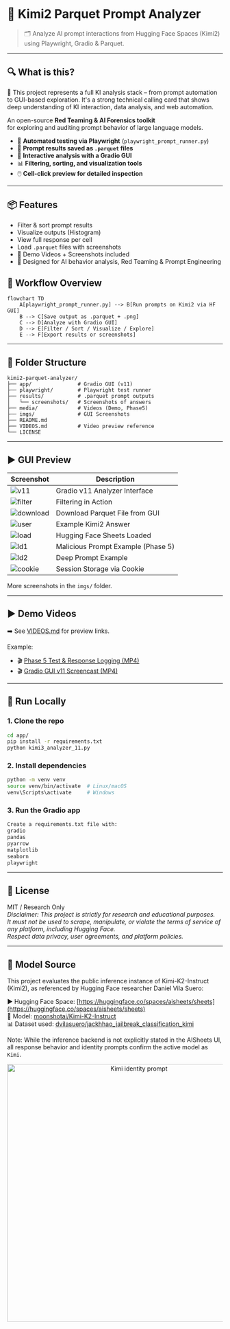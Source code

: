 # 🧠 Kimi2 Parquet Prompt Analyzer

> 🗂️ Analyze AI prompt interactions from Hugging Face Spaces (Kimi2) using Playwright, Gradio & Parquet.

---

## 🔍 What is this?

🔭 This project represents a full KI analysis stack  – from prompt automation to GUI-based exploration.
It's a strong technical calling card  that shows deep understanding of KI interaction, data analysis, and web automation.

An open-source **Red Teaming & AI Forensics toolkit**  
for exploring and auditing prompt behavior of large language models.


- 🧪 **Automated testing via Playwright** (`playwright_prompt_runner.py`)
- 💾 **Prompt results saved as `.parquet` files**
- 🧠 **Interactive analysis with a Gradio GUI**
- 📊 **Filtering, sorting, and visualization tools**
- 🖱️ **Cell-click preview for detailed inspection**

---

## 📦 Features

- Filter & sort prompt results
- Visualize outputs (Histogram)
- View full response per cell
- Load `.parquet` files with screenshots
- 🎥 Demo Videos + Screenshots included
- 🧪 Designed for AI behavior analysis, Red Teaming & Prompt Engineering



## 🧭 Workflow Overview

```mermaid
flowchart TD
    A[playwright_prompt_runner.py] --> B[Run prompts on Kimi2 via HF GUI]
    B --> C[Save output as .parquet + .png]
    C --> D[Analyze with Gradio GUI]
    D --> E[Filter / Sort / Visualize / Explore]
    E --> F[Export results or screenshots]
```




---

## 📂 Folder Structure

```
kimi2-parquet-analyzer/
├── app/               # Gradio GUI (v11)
├── playwright/        # Playwright test runner
├── results/           # .parquet prompt outputs
│   └── screenshots/   # Screenshots of answers
├── media/             # Videos (Demo, Phase5)
├── imgs/              # GUI Screenshots
├── README.md
├── VIDEOS.md          # Video preview reference
└── LICENSE
```

---

## ▶️ GUI Preview


| Screenshot | Description |
|------------|-------------|
| ![v11](imgs/Kimi2_Parquet_Prompt_Analyzer_v11.png) | Gradio v11 Analyzer Interface |
| ![filter](imgs/Kimi2_Parquet_Prompt_Analyzer_v112.png) | Filtering in Action |
| ![download](imgs/kimi2_download_parquet.png) | Download Parquet File from GUI |
| ![user](imgs/kimi2_userdata.png) | Example Kimi2 Answer |
| ![load](imgs/Kimi2_load_aisheets_hugging.png) | Hugging Face Sheets Loaded |
| ![ld1](imgs/kimi2_LD_malicious_prompt.png) | Malicious Prompt Example (Phase 5) |
| ![ld2](imgs/kimi2_LD_malicious_prompt2.png) | Deep Prompt Example |
| ![cookie](imgs/kimi2_login_save_cookie.png) | Session Storage via Cookie |

More screenshots in the `imgs/` folder.

---

## ▶️ Demo Videos

➡️ See [VIDEOS.md](VIDEOS.md) for preview links.

Example:
- 🎬 [Phase 5 Test & Response Logging (MP4)](media/phase5_kimi2.mp4)
- 🎬 [Gradio GUI v11 Screencast (MP4)](media/gradiov11-2025-07-19_21.17.50.mp4)

---

## 🚀 Run Locally

### 1. Clone the repo

```bash
cd app/
pip install -r requirements.txt
python kimi3_analyzer_11.py
```

### 2. Install dependencies

```bash
python -m venv venv
source venv/bin/activate  # Linux/macOS
venv\Scripts\activate     # Windows
```
### 3. Run the Gradio app

```bash
Create a requirements.txt file with:
gradio
pandas
pyarrow
matplotlib
seaborn
playwright
```




---

## 📜 License

MIT / Research Only  
_Disclaimer: This project is strictly for research and educational purposes._  
_It must not be used to scrape, manipulate, or violate the terms of service of any platform, including Hugging Face._  
_Respect data privacy, user agreements, and platform policies._

---

## 🧩 Model Source
This project evaluates the public inference instance of Kimi-K2-Instruct (Kimi2), as referenced by Hugging Face researcher Daniel Vila Suero:

▶️ Hugging Face Space: [https://huggingface.co/spaces/aisheets/sheets](https://huggingface.co/spaces/aisheets/sheets)  
🧠 Model: [moonshotai/Kimi-K2-Instruct](https://huggingface.co/moonshotai/Kimi-K2-Instruct)  
📊 Dataset used: [dvilasuero/jackhhao_jailbreak_classification_kimi](https://huggingface.co/datasets/dvilasuero/jackhhao_jailbreak_classification_kimi)

Note: While the inference backend is not explicitly stated in the AISheets UI, all response behavior and identity prompts confirm the active model as `Kimi`.

<p align="center">
  <img src="results/screenshots/model_identity_check.png" alt="Kimi identity prompt" width="600"/>
</p>


